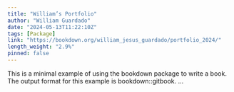 ```yaml
---
title: "William’s Portfolio"
author: "William Guardado"
date: "2024-05-13T11:22:10Z"
tags: [Package]
link: "https://bookdown.org/william_jesus_guardado/portfolio_2024/"
length_weight: "2.9%"
pinned: false
---
```


This is a minimal example of using the bookdown package to write a book. The output format for this example is bookdown::gitbook. ...
